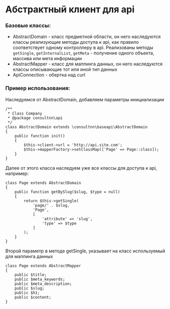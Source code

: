# Абстрактный клиент для api

### Базовые классы:

* AbstractDomain - класс предметной области, он него наследуются классы реализующие методы доступа к api, как правило соответствует одному контроллеру в api. Реализованы методы `getSingle`, `getInternalList`, `getMeta` - получение одного объекта, массива или мета информации
* AbstractMapper - класс для маппинга данных, он него наследуются классы описывающие тот или иной тип данных
* ApiConnection - обертка над curl


### Пример использования:

Наследуемся от AbstractDomain, добавляем параметры инициализации

```
/**
 * Class Company
 * @package consultnn\api
 */
class AbstractDomain extends \consultnn\baseapi\AbstractDomain
{
    public function init()
    {
        $this->client->url = 'http://api.site.com';
        $this->mapperFactory->setClassMap(['Page' => Page::class]);
    }
}
```

Далее от этого класса наследуем уже все классы для доступа к api, например:
```
class Page extends AbstractDomain
{
    public function getBySlug($slug, $type = null)
    {
        return $this->getSingle(
            'page/' . $slug,
            'Page',
            [
                'attribute' => 'slug',
                'type' => $type
            ]
        );
    }
}
```

Второй параметр в методе getSingle, указывает на класс используемый для маппинга данных
```
class Page extends AbstractMapper
{
    public $title;
    public $meta_keywords;
    public $meta_description;
    public $slug;
    public $h1;
    public $content;
}
```
